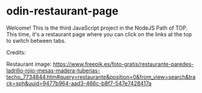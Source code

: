 # odin-restaurant-page
Welcome! This is the third JavaScript project in the NodeJS Path of TOP. This time, it's a restaurant page where you can click on the links at the top to switch between tabs.

Credits:

Restaurant image: https://www.freepik.es/foto-gratis/restaurante-paredes-ladrillo-rojo-mesas-madera-tuberias-techo_7734844.htm#query=restaurante&position=0&from_view=search&track=sph&uuid=9477b964-aad3-466c-b8f7-547e7428417a